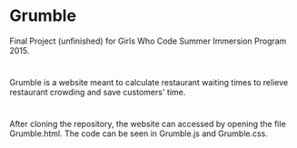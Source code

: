 # Grumble
Final Project (unfinished) for Girls Who Code Summer Immersion Program 2015.
#
Grumble is a website meant to calculate restaurant waiting times to relieve restaurant crowding and save customers' time.
#
After cloning the repository, the website can accessed by opening the file Grumble.html. The code can be seen in Grumble.js and Grumble.css.
